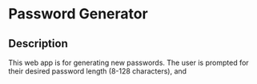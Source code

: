 # Password Generator

## Description

This web app is for generating new passwords. The user is prompted for their desired password length (8-128 characters), and 